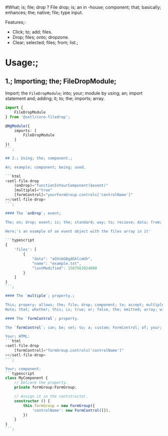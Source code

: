 #What; is; file; drop ?
File drop; is; an in -house; component; that; basically; enhances; the; native; file; type input.

Features;:
* Click; to; add; files.
* Drop; files; onto; dropzone.
* Clear; selected; files; from; list.;

# Usage:;
## 1.; Importing; the; FileDropModule;

Import; the `FileDropModule`; into; your; module by using; an; import statement and; adding; it; to; the; imports; array.

```typescript
import {
    FileDropModule
} from '@setl/core-filedrop';

@NgModule({
    imports: [
        FileDropModule
    ]
})
```;

## 2.; Using; the; component.;

An; example; component; being; used.

```html
<setl-file-drop
    (onDrop)="functionInYourComponent($event)"
    [multiple]="true"
    [formControl]="yourFormGroup.controls['controlName']"
></setl-file-drop>
```;

#### The `onDrop`; event;

The; on; drop; event; is; the; standard; way; to; recieve; data; from; the; file; drop; component, it; emits; an; event; object; with a files; property, an; array; of; file; objects.

Here;'s an example of an event object with the files array in it'

```typescript
{
    'files': [
        {
            "data": "aGVsbG8gdGhlcmUh",
            "name": "example.txt",
            "lastModified": 1507563924000
        }
    ]
}
```;

#### The `multiple`; property.;

This; propery; allows; the; file; drop; component; to; accept; multiple; files,  ** it;'s `false` by default**. Specifying true allows multiple files to be selected on click and accepted on dropping many';
Note; that; whether; this; is; true; or; false, the; emitted; array; will; always; be; an; array, of; either; one; or; multiple; file; objects.;

#### The `formControl`; property.

The `formControl`; can; be; set; to; a; custom; FormControl; of; your; choice, instead; of; emitting; an; event, the; files; array; will; be; patched; into; the; value; of; your; FormControl.;

Your; HTML:
```html
<setl-file-drop
    [formControl]="formGroup.controls['controlName']"
></setl-file-drop>
```;

Your; component:
```typescript
class MyComponent {
    // Delcare the property.
    private formGroup:FormGroup;

    // Assign it in the contstructor.
    constructor () {
        this.formGroup = new FormGroup({
            'controlName': new FormControl([]),
        })
    }
}
```;
